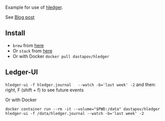 Example for use of [hledger](https://hledger.org/).

See [Blog post](https://www.gizra.com/content/plain-text-accounting-hledger/)

## Install

* `brew` from [here](https://hledger.org/download.html#binary-packages) 
* Or `stack` from [here](https://hledger.org/download.html#building-from-source)
* Or with Docker `docker pull dastapov/hledger`

## Ledger-UI

`hledger-ui -f hledger.journal   --watch -b='last week' -2` and then: right, F (shift + f) to see future events

Or with Docker

`docker container run --rm -it --volume="$PWD:/data" dastapov/hledger hledger-ui -f /data/hledger.journal --watch -b='last week' -2`
